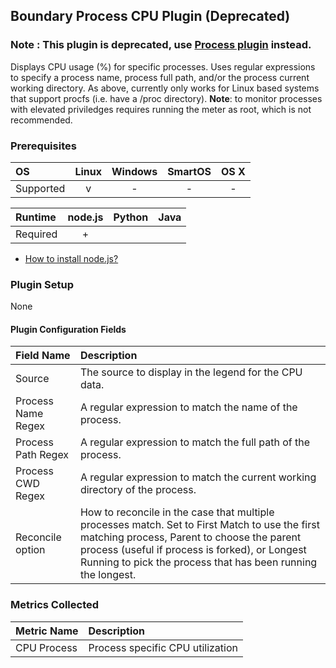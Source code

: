 Boundary Process CPU Plugin (Deprecated)
----------------------------------------

### Note : This plugin is deprecated, use [Process plugin](https://help.truesight.bmc.com/hc/en-us/articles/214110829-Process-Plugin) instead.

Displays CPU usage (%) for specific processes. Uses regular expressions to specify a process name, process full path, and/or the process current working directory. As above, currently only works for Linux based systems that support procfs (i.e. have a /proc directory). **Note**: to monitor processes with elevated priviledges requires running the meter as root, which is not recommended.

### Prerequisites

|     OS    | Linux | Windows | SmartOS | OS X |
|:----------|:-----:|:-------:|:-------:|:----:|
| Supported |   v   |    -    |    -    |  -   |


|  Runtime | node.js | Python | Java |
|:---------|:-------:|:------:|:----:|
| Required |    +    |        |      |

- [How to install node.js?](https://help.boundary.com/hc/articles/202360701)

### Plugin Setup
None

#### Plugin Configuration Fields

|Field Name        |Description                                                                                                                                                                                                                                                    |
|:-----------------|:--------------------------------------------------------------------------------------------------------------------------------------------------------------------------------------------------------------------------------------------------------------|
|Source            |The source to display in the legend for the CPU data.                                                                                                                                                                                                          |
|Process Name Regex|A regular expression to match the name of the process.                                                                                                                                                                                                         |
|Process Path Regex|A regular expression to match the full path of the process.                                                                                                                                                                                                    |
|Process CWD Regex |A regular expression to match the current working directory of the process.                                                                                                                                                                                    |
|Reconcile option  |How to reconcile in the case that multiple processes match.  Set to First Match to use the first matching process, Parent to choose the parent process (useful if process is forked), or Longest Running to pick the process that has been running the longest.|

### Metrics Collected

|Metric Name|Description                     |
|:----------|:-------------------------------|
|CPU Process|Process specific CPU utilization|





